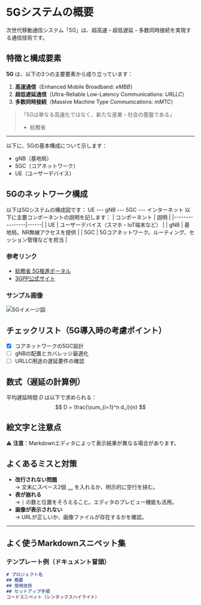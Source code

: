 # 5Gシステムの概要
次世代移動通信システム「5G」は、超高速・超低遅延・多数同時接続を実現する通信技術です。
## 特徴と構成要素
**5G** は、以下の3つの主要要素から成り立っています：
1. **高速通信**（Enhanced Mobile Broadband: *eMBB*）
2. **超低遅延通信**（Ultra-Reliable Low-Latency Communications: *URLLC*）
3. **多数同時接続**（Massive Machine Type Communications: *mMTC*）
> 「5Gは単なる高速化ではなく、新たな産業・社会の基盤である」  
> - 総務省
---
以下に、5Gの基本構成について示します：
- gNB（基地局）
- 5GC（コアネットワーク）
- UE（ユーザーデバイス）
## 5Gのネットワーク構成
以下は5Gシステムの構成図です：
UE --- gNB --- 5GC --- インターネット
以下に主要コンポーネントの説明を記します：
| コンポーネント | 説明 |
|----------------|------|
| UE | ユーザーデバイス（スマホ・IoT端末など） |
| gNB | 基地局。NR無線アクセスを提供 |
| 5GC | 5Gコアネットワーク。ルーティング、セッション管理などを担当 |
### 参考リンク
- [総務省 5G推進ポータル](https://www.soumu.go.jp/main_sosiki/joho_tsusin/5g/index.html)
- [3GPP公式サイト](https://www.3gpp.org/)
### サンプル画像
![5Gイメージ図](https://example.com/images/5g_diagram.png)
## チェックリスト（5G導入時の考慮ポイント）
- [x] コアネットワークの5GC設計
- [ ] gNBの配置とカバレッジ最適化
- [ ] URLLC用途の遅延要件の確認
## 数式（遅延の計算例）

平均遅延時間 $D$ は以下で求められる：
$$
D = \frac{\sum_{i=1}^n d_i}{n}
$$
## 絵文字と注意点
⚠️ **注意**：Markdownエディタによって表示結果が異なる場合があります。
## よくあるミスと対策
- **改行されない問題**  
  → 文末にスペース2個 `␣␣` を入れるか、明示的に空行を挟む。
- **表が崩れる**  
  → `|` の数と位置をそろえること。エディタのプレビュー機能も活用。
- **画像が表示されない**  
  → URLが正しいか、画像ファイルが存在するかを確認。
---
## よく使うMarkdownスニペット集
### テンプレート例（ドキュメント冒頭）
```markdown
# プロジェクト名
## 概要
## 使用技術
## セットアップ手順
コードスニペット（シンタックスハイライト）

